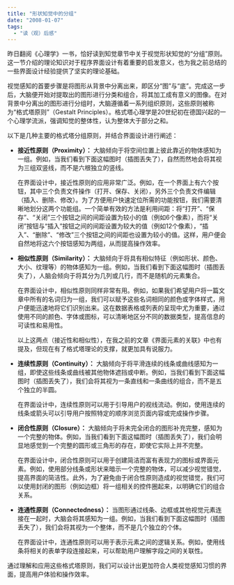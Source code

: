 ```yaml
---
title: "形状知觉中的分组"
date: "2008-01-07"
tags: 
  - "读（观）后感"
---
```


昨日翻阅《心理学》一书，恰好读到知觉章节中关于视觉形状知觉的“分组”原则。这一节介绍的理论知识对于程序界面设计有着重要的启发意义，也为我之前总结的一些界面设计经验提供了坚实的理论基础。

视觉感知的首要步骤是将图形从背景中分离出来，即区分“图”与“底”。完成这一步后，大脑便开始对提取出的图形进行分类和组合，将其加工成有意义的图像。在对背景中分离出的图形进行分组时，大脑遵循着一系列组织原则，这些原则被称为“格式塔原则”（Gestalt Principles）。格式塔心理学是20世纪初在德国兴起的一个心理学流派，强调知觉的整体性，认为整体大于部分之和。

以下是几种主要的格式塔分组原则，并结合界面设计进行阐述：

-   **接近性原则（Proximity）：** 大脑倾向于将空间位置上彼此靠近的物体感知为一组。例如，当我们看到下面这幅图时（插图丢失了），自然而然地会将其视为三组双竖线，而不是六根独立的竖线。

    在界面设计中，接近性原则的应用非常广泛。例如，在一个界面上有六个按钮，其中三个负责文件操作（打开、保存、关闭），另外三个负责文件编辑（插入、删除、修改）。为了方便用户快速定位所需的功能按钮，我们需要清晰地划分这两个功能组。一个简单有效的方法是利用间距：将“打开”、“保存”、“关闭”三个按钮之间的间距设置为较小的值（例如6个像素），而将“关闭”按钮与“插入”按钮之间的间距设置为较大的值（例如12个像素），“插入”、“删除”、“修改”三个按钮之间的间距也设置为较小的值。这样，用户便会自然地将这六个按钮感知为两组，从而提高操作效率。

-   **相似性原则（Similarity）：** 大脑倾向于将具有相似特征（例如形状、颜色、大小、纹理等）的物体感知为一组。例如，当我们看到下面这幅图时（插图丢失了），人脑会倾向于将其分为几列或几行，而不是随机的元素集合。

    在界面设计中，相似性原则同样非常有用。例如，如果我们希望用户将一篇文章中所有的名词归为一组，我们可以赋予这些名词相同的颜色或字体样式，用户便能迅速地将它们识别出来。这在数据表格或列表的呈现中尤为重要，通过使用不同的颜色、字体或图标，可以清晰地区分不同的数据类型，提高信息的可读性和易用性。

    以上这两点（接近性和相似性），在我之前的文章《界面元素的关联》中也有提及，但现在有了格式塔理论的支撑，就更加具有说服力。

-   **连续性原则（Continuity）：** 大脑倾向于将平滑连续的线条或曲线感知为一组，即使这些线条或曲线被其他物体遮挡或中断。例如，当我们看到下面这幅图时（插图丢失了），我们会将其视为一条直线和一条曲线的组合，而不是五个独立的半圆。

    在界面设计中，连续性原则可以用于引导用户的视线流动。例如，使用连续的线条或箭头可以引导用户按照特定的顺序浏览页面内容或完成操作步骤。

-   **闭合性原则（Closure）：** 大脑倾向于将未完全闭合的图形补充完整，感知为一个完整的物体。例如，当我们看到下面这幅图时（插图丢失了），我们会明显地感觉到一个完整的圆形或三角形的存在，即使它实际上并不完整。

    在界面设计中，闭合性原则可以用于创建简洁而富有表现力的图标或界面元素。例如，使用部分线条或形状来暗示一个完整的物体，可以减少视觉错觉，提高界面的简洁性。此外，为了避免由于闭合性原则造成的视觉错觉，我们可以使用封闭的图形（例如边框）将一组相关的控件圈起来，以明确它们的组合关系。

-   **连通性原则（Connectedness）：** 当图形通过线条、边框或其他视觉元素连接在一起时，大脑会将其感知为一组。例如，当我们看到下面这幅图时（插图丢失了），我们会将其视为一个整体，而不是几个独立的个体。

    在界面设计中，连通性原则可以用于表示元素之间的逻辑关系。例如，使用线条将相关的表单字段连接起来，可以帮助用户理解字段之间的关联性。

通过理解和应用这些格式塔原则，我们可以设计出更加符合人类视觉感知习惯的界面，提高用户体验和操作效率。
